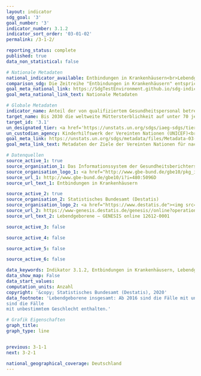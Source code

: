 ```yaml
---
layout: indicator
sdg_goal: '3'
goal_number: '3'
indicator_number: 3.1.2
indicator_sort_order: '03-01-02'
permalink: /3-1-2/

reporting_status: complete
published: true
data_non_statistical: false

# Nationale Metadaten
national_indicator_available: Entbindungen in Krankenhäusern<br>Lebendgeborene insgesamt
comparison_sdg: Die Zeitreihe "Entbindungen in Krankenhäusern" entspricht nur teilweise den globalen Metadaten.<br>Die Zeitreihe "Lebendgeborene insgesamt" bietet zusätzliche Information.
goal_meta_national_link: https://SdgTestEnvironment.github.io/sdg-indicators/public/MetaDe/3.1.2.pdf
goal_meta_national_link_text: Nationale Metadaten

# Globale Metadaten
indicator_name: Anteil der von qualifiziertem Gesundheitspersonal betreuten Geburten
target_name: Bis 2030 die weltweite Müttersterblichkeit auf unter 70 je 100&nbsp;000 Lebendgeburten senken
target_id: '3.1'
un_designated_tier: <a href='https://unstats.un.org/sdgs/iaeg-sdgs/tier-classification/' title='Klicken Sie hier um weitere Informationen zur UN-Tier-Klassifikation zu erhalten.'>Tier I</a>
un_custodian_agency: Kinderhilfswerk der Vereinten Nationen (UNICEF)<br>Weltgesundheitsorganisation (WHO)
goal_meta_link: https://unstats.un.org/sdgs/metadata/files/Metadata-03-01-02.pdf
goal_meta_link_text: Metadaten der Ziele der Vereinten Nationen für nachhaltige Entwicklung

# Datenquellen
source_active_1: true
source_organisation_1: Das Informations­system der Gesundheitsberichterstattung des Bundes
source_organisation_logo_1: <a href="http://www.gbe-bund.de/gbe10/pkg_isgbe5.prc_isgbe?p_uid=gast&p_aid=50815950&p_sprache=D"><img src="https://g205sdgs.github.io/sdg-indicators/public/OrgImgDe/gbe.png" alt="Logo gbe" style="height:60px; width:148px"/></a>
source_url_1: http://www.gbe-bund.de/gbe10/i?i=480:5096D
source_url_text_1: Entbindungen in Krankenhäusern

source_active_2: true
source_organisation_2: Statistisches Bundesamt (Destatis)
source_organisation_logo_2: <a href="https://www.destatis.de"><img src="https://g205sdgs.github.io/sdg-indicators/public/OrgImgDe/destatis.png" alt="Logo destatis" style="height:60px; width:148px"/></a>
source_url_2: https://www-genesis.destatis.de/genesis//online?operation=table&code=12612-0001&bypass=true&language=de
source_url_text_2: Lebendgeborene – GENESIS online 12612-0001

source_active_3: false

source_active_4: false

source_active_5: false

source_active_6: false

data_keywords: Indikator 3.1.2, Entbindungen in Krankenhäusern, Lebendgeborene
data_show_map: False
data_start_values: 
computation_units: Anzahl
copyright: '&copy; Statistisches Bundesamt (Destatis), 2020'
data_footnote: 'Lebendgeborene insgesamt: Ab 2016 sind die Fälle mit unbestimmtem Geschlecht enthalten.
sind die Fälle
mit unbestimmtem Geschlecht enthalten.'

# Grafik Eigenschaften
graph_title: 
graph_type: line


previous: 3-1-1
next: 3-2-1

national_geographical_coverage: Deutschland
---
```


<span></span>